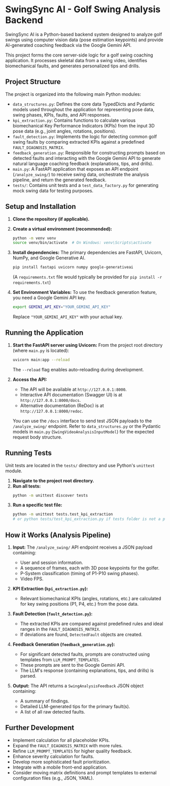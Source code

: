 # SwingSync AI - Golf Swing Analysis Backend

SwingSync AI is a Python-based backend system designed to analyze golf swings using computer vision data (pose estimation keypoints) and provide AI-generated coaching feedback via the Google Gemini API.

This project forms the core server-side logic for a golf swing coaching application. It processes skeletal data from a swing video, identifies biomechanical faults, and generates personalized tips and drills.

## Project Structure

The project is organized into the following main Python modules:

-   `data_structures.py`: Defines the core data TypedDicts and Pydantic models used throughout the application for representing pose data, swing phases, KPIs, faults, and API responses.
-   `kpi_extraction.py`: Contains functions to calculate various biomechanical Key Performance Indicators (KPIs) from the input 3D pose data (e.g., joint angles, rotations, positions).
-   `fault_detection.py`: Implements the logic for detecting common golf swing faults by comparing extracted KPIs against a predefined `FAULT_DIAGNOSIS_MATRIX`.
-   `feedback_generation.py`: Responsible for constructing prompts based on detected faults and interacting with the Google Gemini API to generate natural language coaching feedback (explanations, tips, and drills).
-   `main.py`: A FastAPI application that exposes an API endpoint (`/analyze_swing/`) to receive swing data, orchestrate the analysis pipeline, and return the generated feedback.
-   `tests/`: Contains unit tests and a `test_data_factory.py` for generating mock swing data for testing purposes.

## Setup and Installation

1.  **Clone the repository (if applicable).**

2.  **Create a virtual environment (recommended):**
    ```bash
    python -m venv venv
    source venv/bin/activate  # On Windows: venv\Scripts\activate
    ```

3.  **Install dependencies:**
    The primary dependencies are FastAPI, Uvicorn, NumPy, and Google Generative AI.
    ```bash
    pip install fastapi uvicorn numpy google-generativeai
    ```
    (A `requirements.txt` file would typically be provided for `pip install -r requirements.txt`)

4.  **Set Environment Variables:**
    To use the feedback generation feature, you need a Google Gemini API key.
    ```bash
    export GEMINI_API_KEY="YOUR_GEMINI_API_KEY"
    ```
    Replace `"YOUR_GEMINI_API_KEY"` with your actual key.

## Running the Application

1.  **Start the FastAPI server using Uvicorn:**
    From the project root directory (where `main.py` is located):
    ```bash
    uvicorn main:app --reload
    ```
    The `--reload` flag enables auto-reloading during development.

2.  **Access the API:**
    -   The API will be available at `http://127.0.0.1:8000`.
    -   Interactive API documentation (Swagger UI) is at `http://127.0.0.1:8000/docs`.
    -   Alternative documentation (ReDoc) is at `http://127.0.0.1:8000/redoc`.

    You can use the `/docs` interface to send test JSON payloads to the `/analyze_swing/` endpoint. Refer to `data_structures.py` or the Pydantic models in `main.py` (`SwingVideoAnalysisInputModel`) for the expected request body structure.

## Running Tests

Unit tests are located in the `tests/` directory and use Python's `unittest` module.

1.  **Navigate to the project root directory.**
2.  **Run all tests:**
    ```bash
    python -m unittest discover tests
    ```
3.  **Run a specific test file:**
    ```bash
    python -m unittest tests.test_kpi_extraction
    # or python tests/test_kpi_extraction.py if tests folder is not a package
    ```

## How it Works (Analysis Pipeline)

1.  **Input:** The `/analyze_swing/` API endpoint receives a JSON payload containing:
    *   User and session information.
    *   A sequence of frames, each with 3D pose keypoints for the golfer.
    *   P-System classification (timing of P1-P10 swing phases).
    *   Video FPS.

2.  **KPI Extraction (`kpi_extraction.py`):**
    *   Relevant biomechanical KPIs (angles, rotations, etc.) are calculated for key swing positions (P1, P4, etc.) from the pose data.

3.  **Fault Detection (`fault_detection.py`):**
    *   The extracted KPIs are compared against predefined rules and ideal ranges in the `FAULT_DIAGNOSIS_MATRIX`.
    *   If deviations are found, `DetectedFault` objects are created.

4.  **Feedback Generation (`feedback_generation.py`):**
    *   For significant detected faults, prompts are constructed using templates from `LLM_PROMPT_TEMPLATES`.
    *   These prompts are sent to the Google Gemini API.
    *   The LLM's response (containing explanations, tips, and drills) is parsed.

5.  **Output:** The API returns a `SwingAnalysisFeedback` JSON object containing:
    *   A summary of findings.
    *   Detailed LLM-generated tips for the primary fault(s).
    *   A list of all raw detected faults.

## Further Development

-   Implement calculation for all placeholder KPIs.
-   Expand the `FAULT_DIAGNOSIS_MATRIX` with more rules.
-   Refine `LLM_PROMPT_TEMPLATES` for higher quality feedback.
-   Enhance severity calculation for faults.
-   Develop more sophisticated fault prioritization.
-   Integrate with a mobile front-end application.
-   Consider moving matrix definitions and prompt templates to external configuration files (e.g., JSON, YAML).
```
